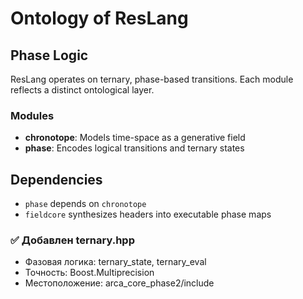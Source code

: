 # Ontology of ResLang

## Phase Logic
ResLang operates on ternary, phase-based transitions. Each module reflects a distinct ontological layer.

### Modules
- **chronotope**: Models time-space as a generative field
- **phase**: Encodes logical transitions and ternary states

## Dependencies
- `phase` depends on `chronotope`
- `fieldcore` synthesizes headers into executable phase maps

### ✅ Добавлен ternary.hpp
- Фазовая логика: ternary_state, ternary_eval
- Точность: Boost.Multiprecision
- Местоположение: arca_core_phase2/include
